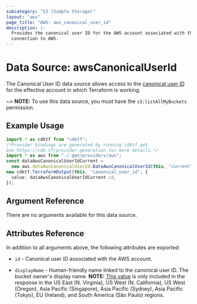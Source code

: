 ```yaml
---
subcategory: "S3 (Simple Storage)"
layout: "aws"
page_title: "AWS: aws_canonical_user_id"
description: |-
  Provides the canonical user ID for the AWS account associated with the provider
  connection to AWS.
---
```


# Data Source: awsCanonicalUserId

The Canonical User ID data source allows access to the [canonical user ID](http://docs.aws.amazon.com/general/latest/gr/acct-identifiers.html)
for the effective account in which Terraform is working.

\~> **NOTE:** To use this data source, you must have the `s3:listAllMyBuckets` permission.

## Example Usage

```typescript
import * as cdktf from "cdktf";
/*Provider bindings are generated by running cdktf get.
See https://cdk.tf/provider-generation for more details.*/
import * as aws from "./.gen/providers/aws";
const dataAwsCanonicalUserIdCurrent =
  new aws.dataAwsCanonicalUserId.DataAwsCanonicalUserId(this, "current", {});
new cdktf.TerraformOutput(this, "canonical_user_id", {
  value: dataAwsCanonicalUserIdCurrent.id,
});

```

## Argument Reference

There are no arguments available for this data source.

## Attributes Reference

In addition to all arguments above, the following attributes are exported:

*   `id` - Canonical user ID associated with the AWS account.

*   `displayName` - Human-friendly name linked to the canonical user ID. The bucket owner's display name. **NOTE:** [This value](https://docs.aws.amazon.com/AmazonS3/latest/API/RESTServiceGET.html) is only included in the response in the US East (N. Virginia), US West (N. California), US West (Oregon), Asia Pacific (Singapore), Asia Pacific (Sydney), Asia Pacific (Tokyo), EU (Ireland), and South America (São Paulo) regions.
